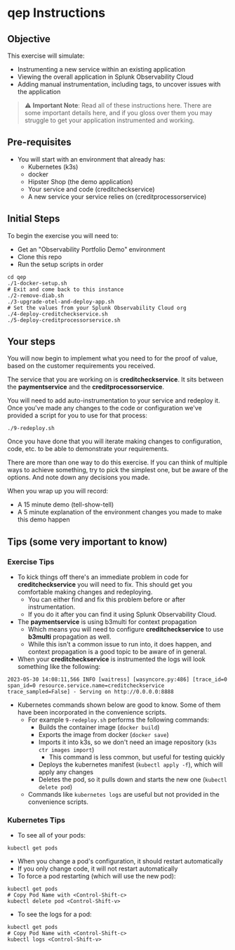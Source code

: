 # qep Instructions

## Objective
This exercise will simulate:
* Instrumenting a new service within an existing application
* Viewing the overall application in Splunk Observability Cloud
* Adding manual instrumentation, including tags, to uncover issues with the application

> :warning: **Important Note**: Read all of these instructions here. There are some important details here, and if you gloss over them you may struggle to get your application instrumented and working.

## Pre-requisites
* You will start with an environment that already has:
  * Kubernetes (k3s)
  * docker
  * Hipster Shop (the demo application)
  * Your service and code (creditcheckservice)
  * A new service your service relies on (creditprocessorservice)

## Initial Steps
To begin the exercise you will need to:
* Get an "Observability Portfolio Demo" environment
* Clone this repo
* Run the setup scripts in order
```
cd qep
./1-docker-setup.sh
# Exit and come back to this instance
./2-remove-diab.sh
./3-upgrade-otel-and-deploy-app.sh
# Set the values from your Splunk Observability Cloud org
./4-deploy-creditcheckservice.sh
./5-deploy-creditprocessorservice.sh
```

## Your steps
You will now begin to implement what you need to for the proof of value, based on the customer requirements you received.

The service that you are working on is **creditcheckservice**. It sits between the **paymentservice** and the **creditprocessorservice**.

You will need to add auto-instrumentation to your service and redeploy it. Once you've made any changes to the code or configuration we've provided a script for you to use for that process:
```
./9-redeploy.sh
```

Once you have done that you will iterate making changes to configuration, code, etc. to be able to demonstrate your requirements.

There are more than one way to do this exercise. If you can think of multiple ways to achieve something, try to pick the simplest one, but be aware of the options. And note down any decisions you made.

When you wrap up you will record:
* A 15 minute demo (tell-show-tell)
* A 5 minute explanation of the environment changes you made to make this demo happen

## Tips (some very important to know)

### Exercise Tips
  * To kick things off there's an immediate problem in code for **creditcheckservice** you will need to fix. This should get you comfortable making changes and redeploying.
    * You can either find and fix this problem before or after instrumentation.
    * If you do it after you can find it using Splunk Observability Cloud.
  * The **paymentservice** is using b3multi for context propagation
    * Which means you will need to configure **creditcheckservice** to use **b3multi** propagation as well.
    * While this isn't a common issue to run into, it does happen, and context propagation is a good topic to be aware of in general.
  * When your **creditcheckservice** is instrumented the logs will look something like the following:
  ```
  2023-05-30 14:08:11,566 INFO [waitress] [wasyncore.py:486] [trace_id=0 span_id=0 resource.service.name=creditcheckservice trace_sampled=False] - Serving on http://0.0.0.0:8888
  ```
  * Kubernetes commands shown below are good to know. Some of them have been incorporated in the convenience scripts.
    * For example `9-redeploy.sh` performs the following commands:
      * Builds the container image (`docker build`)
      * Exports the image from docker (`docker save`)
      * Imports it into k3s, so we don't need an image repository (`k3s ctr images import`)
        * This command is less common, but useful for testing quickly
      * Deploys the kubernetes manifest (`kubectl apply -f`), which will apply any changes
      * Deletes the pod, so it pulls down and starts the new one (`kubectl delete pod`)
    * Commands like `kubernetes logs` are useful but not provided in the convenience scripts.

### Kubernetes Tips
  * To see all of your pods:
  ```
  kubectl get pods
  ```
  * When you change a pod's configuration, it should restart automatically
  * If you only change code, it will not restart automatically
  * To force a pod restarting (which will use the new pod):
  ```
  kubectl get pods
  # Copy Pod Name with <Control-Shift-c>
  kubectl delete pod <Control-Shift-v>
  ```
  * To see the logs for a pod:
  ```
  kubectl get pods
  # Copy Pod Name with <Control-Shift-c>
  kubectl logs <Control-Shift-v>
  ```
